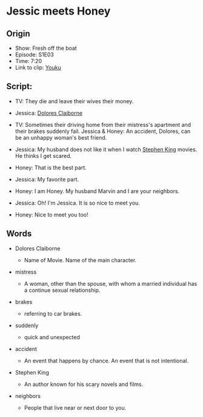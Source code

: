 # Jessic meets Honey
## Origin
- Show: Fresh off the boat
- Episode: S1E03
- Time: 7:20
- Link to clip: [Youku](http://v.youku.com/v_show/id_XMzAwMzE3MTUyOA==.html?spm=a2h3j.8428770.3416059.1)

## Script:
- TV: They die and leave their wives their money.

- Jessica: [Dolores Claiborne](http://www.imdb.com/title/tt0109642/)

- TV: Sometimes their driving home from their mistress's apartment and their brakes suddenly fail.
Jessica & Honey: An accident, Dolores, can be an unhappy woman's best friend.

- Jessica: My husband does not like it when I watch [Stephen King](http://www.imdb.com/name/nm0000175/) movies. He thinks I get scared.

- Honey: That is the best part.

- Jessica: My favorite part.

- Honey: I am Honey. My husband Marvin and I are your neighbors.

- Jessica: Oh! I'm Jessica. It is so nice to meet you.

- Honey: Nice to meet you too!

## Words
- Dolores Claiborne
	+ Name of Movie. Name of the main character.

- mistress
	+ A woman, other than the spouse, with whom a married individual has a continue sexual relationship.

- brakes
	+ referring to car brakes.

- suddenly
	+ quick and unexpected

- accident
	+ An event that happens by chance. An event that is not intentional.

- Stephen King
	+ An author known for his scary novels and films.

- neighbors
	+ People that live near or next door to you.
	
